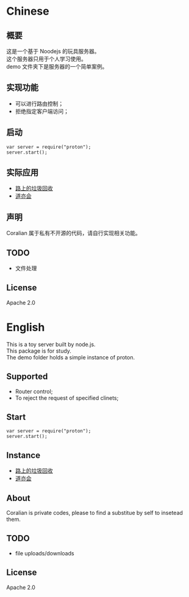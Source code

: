 # Chinese

## 概要
这是一个基于 Noodejs 的玩具服务器。  
这个服务器只用于个人学习使用。  
demo 文件夹下是服务器的一个简单案例。

## 实现功能
* 可以进行路由控制；
* 拒绝指定客户端访问；

## 启动
```
var server = require("proton");
server.start();
```

## 实际应用
* [路上的垃圾回收](http://waygc.net)
* [道亦会](http://daoyiclub.com)

## 声明
Coralian 属于私有不开源的代码，请自行实现相关功能。

## TODO
* 文件处理

## License
Apache 2.0

# English
This is a toy server built by node.js.  
This package is for study.  
The demo folder holds a simple instance of proton.

## Supported
* Router control;
* To reject the request of specified clinets;

## Start
```
var server = require("proton");
server.start();
```

## Instance
* [路上的垃圾回收](http://waygc.net)
* [道亦会](http://daoyiclub.com)

## About
Coralian is private codes, please to find a substitue by self to insetead them.

## TODO
* file uploads/downloads

## License
Apache 2.0
